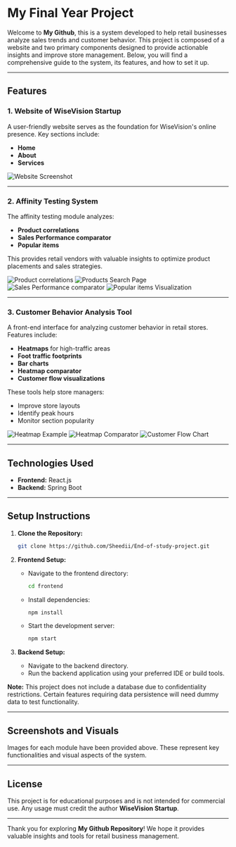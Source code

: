 # My Final Year Project

Welcome to **My Github**, this is a system developed to help retail businesses analyze sales trends and customer behavior. This project is composed of a website and two primary components designed to provide actionable insights and improve store management. Below, you will find a comprehensive guide to the system, its features, and how to set it up.

---

## Features

### 1. Website of WiseVision Startup

A user-friendly website serves as the foundation for WiseVision's online presence. Key sections include:
- **Home**
- **About**
- **Services**

![Website Screenshot](./images/website.jpg)

---

### 2. Affinity Testing System

The affinity testing module analyzes:
- **Product correlations**
- **Sales Performance comparator**
- **Popular items**

This provides retail vendors with valuable insights to optimize product placements and sales strategies.

![Product correlations](./images/correlationMatrixPage.jpg)
![Products Search Page](./images/twoProductComparatorsearchPage.jpg)
![Sales Performance comparator](./images/twoProductPage.jpg)
![Popular items Visualization](./images/top10products.jpg)

---

### 3. Customer Behavior Analysis Tool

A front-end interface for analyzing customer behavior in retail stores. Features include:
- **Heatmaps** for high-traffic areas
- **Foot traffic footprints**
- **Bar charts**
- **Heatmap comparator**
- **Customer flow visualizations**

These tools help store managers:
- Improve store layouts
- Identify peak hours
- Monitor section popularity

![Heatmap Example](./images/heatmapPage.jpg)
![Heatmap Comparator](./images/heatcomp.jpg)
![Customer Flow Chart](./images/customerflow.jpg)

---

## Technologies Used

- **Frontend:** React.js
- **Backend:** Spring Boot

---

## Setup Instructions

1. **Clone the Repository:**
   ```bash
   git clone https://github.com/Sheedii/End-of-study-project.git
   ```

2. **Frontend Setup:**
   - Navigate to the frontend directory:
     ```bash
     cd frontend
     ```
   - Install dependencies:
     ```bash
     npm install
     ```
   - Start the development server:
     ```bash
     npm start
     ```

3. **Backend Setup:**
   - Navigate to the backend directory.
   - Run the backend application using your preferred IDE or build tools.

**Note:**
This project does not include a database due to confidentiality restrictions. Certain features requiring data persistence will need dummy data to test functionality.

---

## Screenshots and Visuals
Images for each module have been provided above. These represent key functionalities and visual aspects of the system.

---


## License
This project is for educational purposes and is not intended for commercial use. Any usage must credit the author **WiseVision Startup**.

---

Thank you for exploring **My Github Repository**! We hope it provides valuable insights and tools for retail business management.

